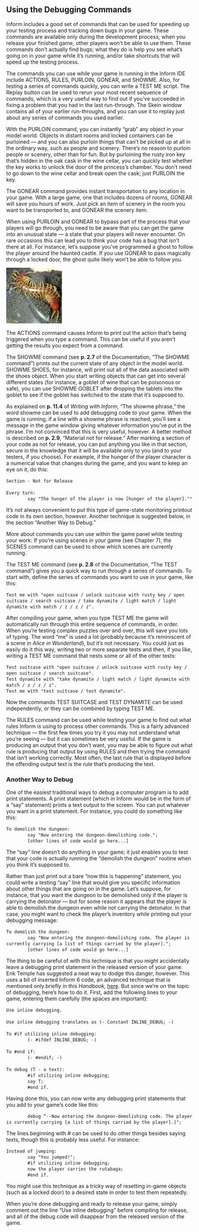 ## Using the Debugging Commands

Inform includes a good set of commands that can be used for speeding up your testing process and tracking down bugs in your game. These commands are available only during the development process; when you release your finished game, other players won’t be able to use them. These commands don’t actually find bugs; what they do is help you see what’s going on in your game while it’s running, and/or take shortcuts that will speed up the testing process.

The commands you can use while your game is running in the Inform IDE include ACTIONS, RULES, PURLOIN, GONEAR, and SHOWME. Also, for testing a series of commands quickly, you can write a TEST ME script. The Replay button can be used to rerun your most recent sequence of commands, which is a very useful way to find out if you’ve succeeded in fixing a problem that you had in the last run-through. The Skein window contains all of your earlier run-throughs, and you can use it to replay just about any series of commands you used earlier.

With the PURLOIN command, you can instantly “grab” any object in your model world. Objects in distant rooms and locked containers can be purloined — and you can also purloin things that can’t be picked up at all in the ordinary way, such as people and scenery. There’s no reason to purloin people or scenery, other than for fun. But by purloining the rusty iron key that’s hidden in the oak cask in the wine cellar, you can quickly test whether the key works to unlock the door of the princess’s chamber. You don’t need to go down to the wine cellar and break open the cask; just PURLOIN the key.

The GONEAR command provides instant transportation to any location in your game. With a large game, one that includes dozens of rooms, GONEAR will save you hours of work. Just pick an item of scenery in the room you want to be transported to, and GONEAR the scenery item.

When using PURLOIN and GONEAR to bypass part of the process that your players will go through, you need to be aware that you can get the game into an unusual state — a state that your players will never encounter. On rare occasions this can lead you to think your code has a bug that isn’t there at all. For instance, let’s suppose you’ve programmed a ghost to follow the player around the haunted castle. If you use GONEAR to pass magically through a locked door, the ghost quite likely won’t be able to follow you.

![](../assets/graphics45.jpg)

The ACTIONS command causes Inform to print out the action that’s being triggered when you type a command. This can be useful if you aren’t getting the results you expect from a command.

The SHOWME command (see **p. 2.7** of the Documentation, “The SHOWME command”) prints out the current state of any object in the model world. SHOWME SHOES, for instance, will print out all of the data associated with the shoes object. When you start writing objects that can get into several different states (for instance, a goblet of wine that can be poisonous or safe), you can use SHOWME GOBLET after dropping the tablets into the goblet to see if the goblet has switched to the state that it’s supposed to.

As explained on **p. 11.4** of _Writing with Inform_, “The showme phrase,” the word showme can be used to add debugging code to your game. When the game is running, if a line with a showme phrase is reached, you’ll see a message in the game window giving whatever information you’ve put in the phrase. I’m not convinced that this is very useful, however. A better method is described on **p. 2.9**, “Material not for release.” After marking a section of your code as not for release, you can put anything you like in that section, secure in the knowledge that it will be available only to you (and to your testers, if you choose). For example, if the hunger of the player character is a numerical value that changes during the game, and you want to keep an eye on it, do this:

```inform7
Section - Not for Release

Every turn:
        say "The hunger of the player is now [hunger of the player].""
```

It’s not always convenient to put this type of game-state monitoring printout code in its own section, however. Another technique is suggested below, in the section “Another Way to Debug.”

More about commands you can use within the game panel while testing your work: If you’re using scenes in your game (see Chapter 7), the SCENES command can be used to show which scenes are currently running.

The TEST ME command (see **p. 2.8** of the Documentation, “The TEST command”) gives you a quick way to run through a series of commands. To start with, define the series of commands you want to use in your game, like this:

```inform7
Test me with "open suitcase / unlock suitcase with rusty key / open suitcase / search suitcase / take dynamite / light match / light dynamite with match / z / z / z".
```

After compiling your game, when you type TEST ME the game will automatically run through this entire sequence of commands, in order. When you’re testing complex puzzles over and over, this will save you lots of typing. The word “me” is used a lot (probably because it’s reminiscent of a scene in _Alice in Wonderland_), but it’s not necessary. You could just as easily do it this way, writing two or more separate tests and then, if you like, writing a TEST ME command that nests some or all of the other tests:

```inform7
Test suitcase with "open suitcase / unlock suitcase with rusty key / open suitcase / search suitcase".
Test dynamite with "take dynamite / light match / light dynamite with match / z / z / z".
Test me with "test suitcase / test dynamite".
```

Now the commands TEST SUITCASE and TEST DYNAMITE can be used independently, or they can be combined by typing TEST ME.

The RULES command can be used while testing your game to find out what rules Inform is using to process other commands. This is a fairly advanced technique — the first few times you try it you may not understand what you’re seeing — but it can sometimes be very useful. If the game is producing an output that you don’t want, you may be able to figure out what rule is producing that output by using RULES and then trying the command that isn’t working correctly. Most often, the last rule that is displayed before the offending output text is the rule that’s producing the text.

### Another Way to Debug

One of the easiest traditional ways to debug a computer program is to add print statements. A print statement (which in Inform would be in the form of a “say” statement) prints a text output to the screen. You can put whatever you want in a print statement. For instance, you could do something like this:

```inform7
To demolish the dungeon:
        say "Now entering the dungeon-demolishing code.";
        [other lines of code would go here...]
```

The “say” line doesn’t do anything in your game; it just enables you to test that your code is actually running the “demolish the dungeon” routine when you think it’s supposed to.

Rather than just print out a bare “now this is happening” statement, you could write a testing “say” line that would give you specific information about other things that are going on in the game. Let’s suppose, for instance, that you want the dungeon to be demolished only if the player is carrying the detonator — but for some reason it appears that the player is able to demolish the dungeon even while not carrying the detonator. In that case, you might want to check the player’s inventory while printing out your debugging message:

```inform7
To demolish the dungeon:
        say "Now entering the dungeon-demolishing code. The player is currently carrying [a list of things carried by the player].";
        [other lines of code would go here...]
```

The thing to be careful of with this technique is that you might accidentally leave a debugging print statement in the released version of your game. Erik Temple has suggested a neat way to dodge this danger, however. This uses a bit of inserted Inform 6 code, an advanced technique that is mentioned only briefly in this _Handbook,_ [here](../chapter_10_advanced_topics/what_does_inform_6_have_to_do_with_inform_7#what-does-inform-6-have-to-do-with-inform-7). But since we’re on the topic of debugging, here’s how to do it. First, add the following lines to your game, entering them carefully (the spaces are important):

```inform7
Use inline debugging.

Use inline debugging translates as (- Constant INLINE_DEBUG; -)

To #if utilizing inline debugging:
        (- #ifdef INLINE_DEBUG; -)

To #end if:
        (- #endif; -)

To debug (T - a text):
        #if utilizing inline debugging;
        say T;
        #end if.
```

Having done this, you can now write any debugging print statements that you add to your game’s code like this:

```ìnform7
        debug “--Now entering the dungeon-demolishing code. The player is currently carrying [a list of things carried by the player].]";
```

The lines beginning with # can be used to do other things besides saying texts, though this is probably less useful. For instance:

```inform7
Instead of jumping:
        say "You jumped!";
        #if utilizing inline debugging;
        now the player carries the rutabaga;
        #end if.
```

You might use this technique as a tricky way of resetting in-game objects (such as a locked door) to a desired state in order to test them repeatedly.

When you’re done debugging and ready to release your game, simply comment out the line “Use inline debugging” before compiling for release, and all of the debug code will disappear from the released version of the game.
